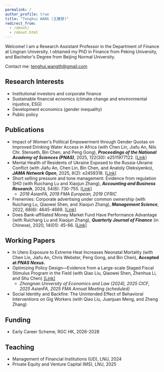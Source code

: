 ```yaml
---
permalink: /
author_profile: true
title: "Tenghui WANG (王騰慧)"
redirect_from: 
  - /about/
  - /about.html
---
```


Welcome! I am a Research Assistant Professor in the Department of Finance at Lingnan University. I obtained my PhD in Finance from Peking University, and Bachelor's Degree from Beijing Normal University.

Contact me: [tenghui.wangth@gmail.com](mailto:tenghui.wangth@gmail.com)

Research Interests
---
- Institutional investors and corporate finance
- Sustainable financial ecnomics (climate change and environmental injustice, ESG)
- Development economics (gender inequality)
- Public policy

Publications
---
- Impact of Women's Political Empowerment through Gender Quotas on Improved Drinking Water Access in Africa (with Chen Lin, Jiafu An, Nils Chr. Stenseth, Bin Chen, and Peng Gong), **_Proceedings of the National Academy of Sciences (PNAS)_**, 2025, 122(30): e2511977122. [[Link]](https://www.pnas.org/doi/10.1073/pnas.2511977122)
- Mental Health of Residents of Ukraine Exposed to the Russia-Ukraine Conflict (with Jiafu An, Chen Lin, Bin Chen, and Anatoly Oleksiyenko), **_JAMA Network Open_**, 2025, 8(2): e2459318. [[Link]](https://jamanetwork.com/journals/jamanetworkopen/fullarticle/2830228?guestAccessKey=b5a86f00-2de9-4f88-a83a-281f113a5afb&utm_source=jps&utm_medium=email&utm_campaign=author_alert-jamanetwork&utm_content=author-author_engagement&utm_term=1m)
- Short selling pressure and tone management: Evidence from regulation SHO (with Ruichang Lu and Xiaojun Zhang), **_Accounting and Business Research_**, 2024, 54(6): 730-755. [[Link]](https://www.tandfonline.com/doi/abs/10.1080/00014788.2023.2227567)
  - _2019 AsianFA, 2019 FMA European, 2019 CFRIC_
- Frenemies: Corporate advertising under common ownership (with Ruichang Lu, Qiaowei Shen, and Xiaojun Zhang), **_Management Science_**, 2022, 68(6): 4645-4669. [[Link]](https://pubsonline.informs.org/doi/abs/10.1287/mnsc.2021.4098)
- Does Bank-affiliated Money Market Fund Have Performance Advantage (with Ruichang Lu and Xiaojun Zhang), **_Quarterly Journal of Finance_** (in Chinese), 2020, 14(01): 45-66. [[Link]](https://chn.oversea.cnki.net/kcms/detail/detail.aspx?dbcode=CCJD&filename=JKJR202001003&dbname=CCJDLAST2)

Working Papers
---
- In Utero Exposure to Extreme Heat Increases Neonatal Mortality (with Chen Lin, Jiafu An, Chris Webster, Peng Gong, and Bin Chen), **Accepted at _PNAS Nexus._**
- Optimizing Policy Design—Evidence from a Large-scale Staged Fiscal Stimulus Program in the Field (with Qiao Liu, Qiaowei Shen, Zhenhua Li, and Shu Chen) [[Link]](https://papers.ssrn.com/sol3/papers.cfm?abstract_id=4675785)
  - _Zhongnan University of Economics and Law (2024), 2025 CICF, 2025 AsianFA, 2025 FMA Annual Meeting (scheduled)_ 
- Social Identity and Backfire: The Unintended Effect of Behavioral Interventions on Gig Workers (with Qiao Liu, Juanjuan Meng, and Zheng Zhang)

Funding
---
- Early Career Scheme, RGC HK, 2026-2028

Teaching
---
- Management of Financial Institutions (UD), LNU, 2024
- Private Equity and Venture Capital (MS), LNU, 2025
